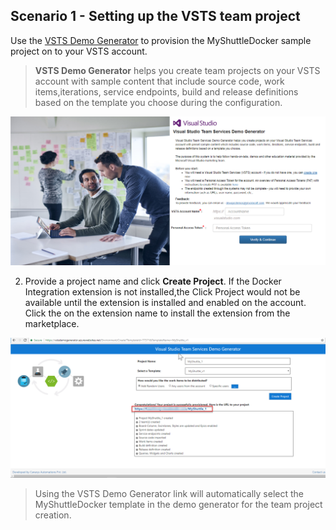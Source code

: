 ## **Scenario 1 - Setting up the VSTS team project**

Use the [VSTS Demo Generator](https://vstsdemogenerator.azurewebsites.net/?Name=MyShuttleDocker&TemplateId=77373) to provision the MyShuttleDocker sample project on to your VSTS account.

  > **VSTS Demo Generator** helps you create team projects on your VSTS account with sample content that include source code, work items,iterations, service endpoints, build and release definitions based on the template you choose during the configuration.

  ![VSTS Demo Genearator](imgs/DemoGenerator.png)

  2. Provide a project name and click **Create Project**. If the Docker Integration extension is not installed,the Click Project would not be available until the extension is installed and enabled on the account. Click the on the extension name to install the extension from the marketplace.

  ![VSTS Demo Generator2](imgs/vstsdemogen-2.png)

  > Using the VSTS Demo Generator link will automatically select the MyShuttleDocker template in the demo generator for the team project creation.